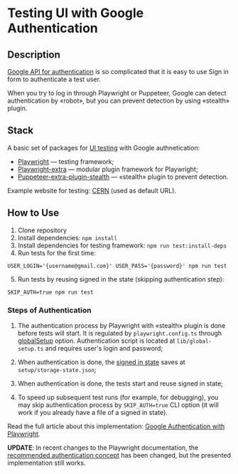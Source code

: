 # Testing UI with Google Authentication

## Description

[Google API for authentication](https://developers.google.com/identity/protocols/oauth2) is so complicated that it is easy to use Sign in form to authenticate a test user.

When you try to log in through Playwright or Puppeteer, Google can detect authentication by «robot», but you can prevent detection by using «stealth» plugin.

## Stack

A basic set of packages for [UI testing](https://github.com/adequatica/ui-testing) with Google authnetication:

- [Playwright](https://playwright.dev) — testing framework;
- [Playwright-extra](https://github.com/berstend/puppeteer-extra/tree/master/packages/playwright-extra) — modular plugin framework for Playwright;
- [Puppeteer-extra-plugin-stealth](https://github.com/berstend/puppeteer-extra/tree/master/packages/puppeteer-extra-plugin-stealth) — «stealth» plugin to prevent detection.

Example website for testing: [CERN](https://home.cern) (used as default URL).

## How to Use

1. Clone repository
2. Install dependencies: `npm install`
3. Install dependencies for testing framework: `npm run test:install-deps`
4. Run tests for the first time:

`USER_LOGIN='{username@gmail.com}' USER_PASS='{password}' npm run test`

5. Run tests by reusing signed in the state (skipping authentication step):

`SKIP_AUTH=true npm run test`

### Steps of Authentication

1. The authentication process by Playwright with «stealth» plugin is done before tests will start. It is regulated by `playwright.config.ts` through [globalSetup](https://playwright.dev/docs/test-advanced#global-setup-and-teardown) option. Authentication script is located at `lib/global-setup.ts` and requires user's login and password;

2. When authentication is done, the [signed in state](https://playwright.dev/docs/api/class-browsercontext#browser-context-storage-state) saves at `setup/storage-state.json`;

3. When authentication is done, the tests start and reuse signed in state;

4. To speed up subsequent test runs (for example, for debugging), you may skip authentication process by `SKIP_AUTH=true` CLI option (it will work if you already have a file of a signed in state).

Read the full article about this implementation: [Google Authentication with Playwright](https://adequatica.medium.com/google-authentication-with-playwright-8233b207b71a).

**UPDATE**: In recent changes to the Playwright documentation, the [recommended authentication concept](https://playwright.dev/docs/auth#core-concepts) has been changed, but the presented implementation still works.

